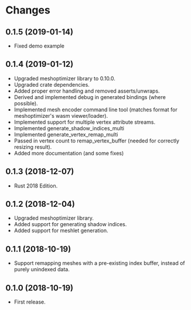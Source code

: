 # Changes

## 0.1.5 (2019-01-14)

* Fixed demo example

## 0.1.4 (2019-01-12)

* Upgraded meshoptimizer library to 0.10.0.
* Upgraded crate dependencies.
* Added proper error handling and removed asserts/unwraps.
* Derived and implemented debug in generated bindings (where possible).
* Implemented mesh encoder command line tool (matches format for meshoptimizer's wasm viewer/loader).
* Implemented support for multiple vertex attribute streams.
* Implemented generate_shadow_indices_multi
* Implemented generate_vertex_remap_multi
* Passed in vertex count to remap_vertex_buffer (needed for correctly resizing result).
* Added more documentation (and some fixes)

## 0.1.3 (2018-12-07)

* Rust 2018 Edition.
  
## 0.1.2 (2018-12-04)

* Upgraded meshoptimizer library.
* Added support for generating shadow indices.
* Added support for meshlet generation.

## 0.1.1 (2018-10-19)

* Support remapping meshes with a pre-existing index buffer, instead of purely unindexed data.

## 0.1.0 (2018-10-19)

* First release.
